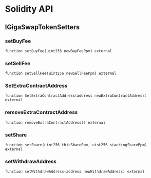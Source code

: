 # Solidity API

## IGigaSwapTokenSetters

### setBuyFee

```solidity
function setBuyFee(uint256 newBuyFeePpm) external
```

### setSellFee

```solidity
function setSellFee(uint256 newSellFeePpm) external
```

### SetExtraContractAddress

```solidity
function SetExtraContractAddress(address newExtraContractAddress) external
```

### removeExtraContractAddress

```solidity
function removeExtraContractAddress() external
```

### setShare

```solidity
function setShare(uint256 thisSharePpm, uint256 stackingSharePpm) external
```

### setWithdrawAddress

```solidity
function setWithdrawAddress(address newWithdrawAddress) external
```


